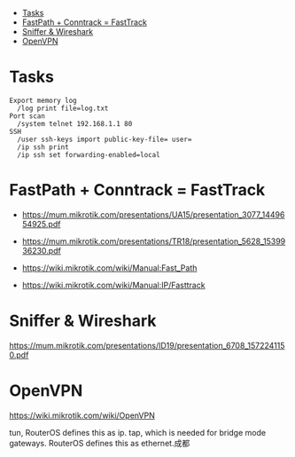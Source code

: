 <!-- TOC -->

- [Tasks](#tasks)
- [FastPath + Conntrack = FastTrack](#fastpath--conntrack--fasttrack)
- [Sniffer & Wireshark](#sniffer--wireshark)
- [OpenVPN](#openvpn)

<!-- /TOC -->

# Tasks

    Export memory log
      /log print file=log.txt
    Port scan
      /system telnet 192.168.1.1 80
    SSH
      /user ssh-keys import public-key-file= user=
      /ip ssh print
      /ip ssh set forwarding-enabled=local

# FastPath + Conntrack = FastTrack
- https://mum.mikrotik.com/presentations/UA15/presentation_3077_1449654925.pdf
- https://mum.mikrotik.com/presentations/TR18/presentation_5628_1539936230.pdf

- https://wiki.mikrotik.com/wiki/Manual:Fast_Path
- https://wiki.mikrotik.com/wiki/Manual:IP/Fasttrack

# Sniffer & Wireshark
https://mum.mikrotik.com/presentations/ID19/presentation_6708_1572241150.pdf

# OpenVPN
https://wiki.mikrotik.com/wiki/OpenVPN

  tun, RouterOS defines this as ip.
  tap, which is needed for bridge mode gateways. RouterOS defines this as ethernet.成都